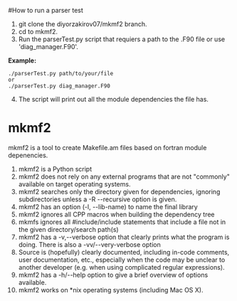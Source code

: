 #How to run a parser test

1. git clone the diyorzakirov07/mkmf2 branch.
2. cd to mkmf2. 
3. Run the parserTest.py script that requiers a path to the .F90 file or use 'diag_manager.F90'.

**Example:** 
```
./parserTest.py path/to/your/file
or
./parserTest.py diag_manager.F90
```

4. The script will print out all the module dependencies the file has. 


# mkmf2
mkmf2 is a tool to create Makefile.am files based on fortran module depenencies.  
1. mkmf2 is a Python script
2. mkmf2 does not rely on any external programs that are not "commonly" available on target operating systems.
3. mkmf2 searches only the directory given for dependencies, ignoring subdirectories unless a -R --recursive option is given.
4. mkmf2 has an option (-l, --lib-name) to name the final library 
5. mkmf2 ignores all CPP macros when building the dependency tree
6. mkmfs ignores all #include/include statements that include a file not in the given directory/search path(s)
7. mkmf2 has a -v,--verbose option that clearly prints what the program is doing.  There is also a -vv/--very-verbose option
8. Source is (hopefully) clearly documented, including in-code comments, user documentation, etc., especially when the code may be unclear to another developer (e.g. when using complicated regular expressions).
9. mkmf2 has a -h/--help option to give a brief overview of options available.
10. mkmf2 works on *nix operating systems (including Mac OS X).

